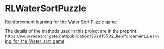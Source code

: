 # RLWaterSortPuzzle
Reinforcement learning for the Water Sort Puzzle game

The details of the methods used in this project are in the preprint: https://www.researchgate.net/publication/363415532_Reinforcement_Learning_for_the_Water_sort_game
